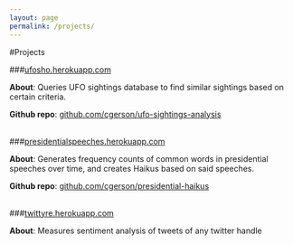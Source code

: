 ```yaml
---
layout: page
permalink: /projects/
---
```


#Projects

###<a href = "http://ufosho.herokuapp.com/" target="_blank">ufosho.herokuapp.com</a>

<b>About</b>: Queries UFO sightings database to find similar sightings based on certain criteria.

<b>Github repo</b>: <a href = "https://github.com/cgerson/ufo-sightings-analysis" target="_blank">github.com/cgerson/ufo-sightings-analysis</a>
<br><br>

###<a href = "http://presidentialspeeches.herokuapp.com/" target="_blank">presidentialspeeches.herokuapp.com</a>

<b>About</b>: Generates frequency counts of common words in presidential speeches over time, and creates Haikus based on said speeches.

<b>Github repo</b>: <a href = "https://github.com/cgerson/presidential-haikus" target="_blank">github.com/cgerson/presidential-haikus</a>
<br><br>

###<a href = "http://twittyre.herokuapp.com/" target="_blank">twittyre.herokuapp.com</a>

<b>About</b>: Measures sentiment analysis of tweets of any twitter handle